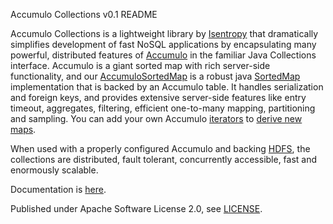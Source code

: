 
Accumulo Collections v0.1 README

Accumulo Collections is a lightweight library by [Isentropy](http://isentropy.com) that dramatically simplifies development of fast NoSQL applications by encapsulating many powerful, distributed features of [Accumulo](https://accumulo.apache.org) in the familiar Java Collections interface. Accumulo is a giant sorted map with rich server-side functionality, and our [AccumuloSortedMap](https://github.com/isentropy/accumulo-collections/blob/master/src/main/java/com/isentropy/accumulo/collections/AccumuloSortedMap.java) is a robust java [SortedMap](https://docs.oracle.com/javase/7/docs/api/java/util/SortedMap.html) implementation that is backed by an Accumulo table. It handles serialization and foreign keys, and provides extensive server-side features like entry timeout, aggregates, filtering, efficient one-to-many mapping, partitioning and sampling. You can add your own Accumulo [iterators](https://accumulo.apache.org/1.7/accumulo_user_manual.html#_iterators) to [derive new maps](https://github.com/isentropy/accumulo-collections/wiki#derived-maps).

When used with a properly configured Accumulo and backing [HDFS](https://hadoop.apache.org/docs/stable/hadoop-project-dist/hadoop-hdfs/HdfsUserGuide.html), the collections are distributed, fault tolerant, concurrently accessible, fast and enormously scalable. 

Documentation is [here](https://github.com/isentropy/accumulo-collections/wiki).

Published under Apache Software License 2.0, see [LICENSE](https://github.com/isentropy/accumulo-collections/blob/master/LICENSE).
